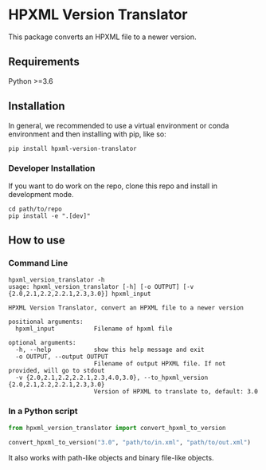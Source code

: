 # HPXML Version Translator

This package converts an HPXML file to a newer version.

## Requirements

Python >=3.6

## Installation

In general, we recommended to use a virtual environment or conda environment and then installing with pip, like so:

```
pip install hpxml-version-translator
```

### Developer Installation

If you want to do work on the repo, clone this repo and install in development mode.

```
cd path/to/repo
pip install -e ".[dev]"
```

## How to use

### Command Line

```
hpxml_version_translator -h
usage: hpxml_version_translator [-h] [-o OUTPUT] [-v {2.0,2.1,2.2,2.2.1,2.3,3.0}] hpxml_input

HPXML Version Translator, convert an HPXML file to a newer version

positional arguments:
  hpxml_input           Filename of hpxml file

optional arguments:
  -h, --help            show this help message and exit
  -o OUTPUT, --output OUTPUT
                        Filename of output HPXML file. If not provided, will go to stdout
  -v {2.0,2.1,2.2,2.2.1,2.3,4.0,3.0}, --to_hpxml_version {2.0,2.1,2.2,2.2.1,2.3,3.0}
                        Version of HPXML to translate to, default: 3.0
```

### In a Python script

```python
from hpxml_version_translator import convert_hpxml_to_version

convert_hpxml_to_version("3.0", "path/to/in.xml", "path/to/out.xml")
```

It also works with path-like objects and binary file-like objects.

